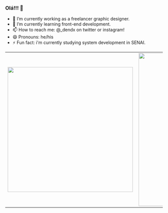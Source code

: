 ### Olá!!! 👋

- 🔭 I’m currently working as a freelancer graphic designer.
- 🌱 I’m currently learning front-end development.
- 📫 How to reach me: @_dendx on twitter or instagram!
- 😄 Pronouns: he/his
- ⚡ Fun fact: i'm currently studying system development in SENAI.

<center>
	<table>
		<tr>
			<td>
				<img width="400px" align="left" src="https://github-readme-stats.vercel.app/api/top-langs/?username=wenderdecastro&show_icons=true&langs_count=10&layout=compact&theme=dark&count_private=true"/>
			</td>
			<td>
				<img width="490px" align="left" src="https://github-readme-stats.vercel.app/api?username=wenderdecastro&theme=dark&?theme=dark&show_icons=true%count_private=true&include_all_commits=true"/>
			</td>
		</tr>
	</table>
</center>

<!--
**wenderdecastro/wenderdecastro** is a ✨ _special_ ✨ repository because its `README.md` (this file) appears on your GitHub profile.

Here are some ideas to get you started:

-->
